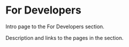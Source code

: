 # For Developers

Intro page to the For Developers section.

Description and links to the pages in the section.